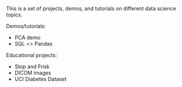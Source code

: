 This is a set of projects, demos, and tutorials on different data science topics.

Demos/tutorials: 
- PCA demo
- SQL <> Pandas

Educational projects: 
- Stop and Frisk
- DICOM images
- UCI Diabetes Dataset

